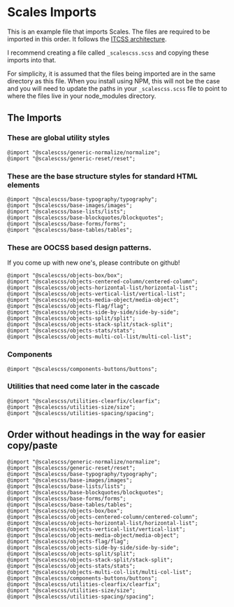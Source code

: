 # Scales Imports

This is an example file that imports Scales. The files are required to be imported in this order. It follows the [ITCSS architecture](http://www.creativebloq.com/web-design/manage-large-css-projects-itcss-101517528).

I recommend creating a file called `_scalescss.scss` and copying these imports into that.

For simplicity, it is assumed that the files being imported are in the same directory as this file. When you install using NPM, this will not be the case and you will need to update the paths in your `_scalescss.scss` file to point to where the files live in your node_modules directory.

## The Imports

### These are global utility styles

```
@import "@scalescss/generic-normalize/normalize";
@import "@scalescss/generic-reset/reset";
```

### These are the base structure styles for standard HTML elements

```
@import "@scalescss/base-typography/typography";
@import "@scalescss/base-images/images";
@import "@scalescss/base-lists/lists";
@import "@scalescss/base-blockquotes/blockquotes";
@import "@scalescss/base-forms/forms";
@import "@scalescss/base-tables/tables";
```

### These are OOCSS based design patterns.

If you come up with new one's, please contribute on github!

```
@import "@scalescss/objects-box/box";
@import "@scalescss/objects-centered-column/centered-column";
@import "@scalescss/objects-horizontal-list/horizontal-list";
@import "@scalescss/objects-vertical-list/vertical-list";
@import "@scalescss/objects-media-object/media-object";
@import "@scalescss/objects-flag/flag";
@import "@scalescss/objects-side-by-side/side-by-side";
@import "@scalescss/objects-split/split";
@import "@scalescss/objects-stack-split/stack-split";
@import "@scalescss/objects-stats/stats";
@import "@scalescss/objects-multi-col-list/multi-col-list";
```

### Components

```
@import "@scalescss/components-buttons/buttons";
```

### Utilities that need come later in the cascade

```
@import "@scalescss/utilities-clearfix/clearfix";
@import "@scalescss/utilities-size/size";
@import "@scalescss/utilities-spacing/spacing";
```

## Order without headings in the way for easier copy/paste

```
@import "@scalescss/generic-normalize/normalize";
@import "@scalescss/generic-reset/reset";
@import "@scalescss/base-typography/typography";
@import "@scalescss/base-images/images";
@import "@scalescss/base-lists/lists";
@import "@scalescss/base-blockquotes/blockquotes";
@import "@scalescss/base-forms/forms";
@import "@scalescss/base-tables/tables";
@import "@scalescss/objects-box/box";
@import "@scalescss/objects-centered-column/centered-column";
@import "@scalescss/objects-horizontal-list/horizontal-list";
@import "@scalescss/objects-vertical-list/vertical-list";
@import "@scalescss/objects-media-object/media-object";
@import "@scalescss/objects-flag/flag";
@import "@scalescss/objects-side-by-side/side-by-side";
@import "@scalescss/objects-split/split";
@import "@scalescss/objects-stack-split/stack-split";
@import "@scalescss/objects-stats/stats";
@import "@scalescss/objects-multi-col-list/multi-col-list";
@import "@scalescss/components-buttons/buttons";
@import "@scalescss/utilities-clearfix/clearfix";
@import "@scalescss/utilities-size/size";
@import "@scalescss/utilities-spacing/spacing";
```
